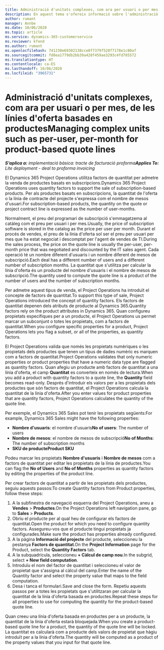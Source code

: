 ```yaml
---
title: Administració d'unitats complexes, com ara per usuari o per mes, de les línies d'oferta basades en productes
description: En aquest tema s'ofereix informació sobre l'administració d'unitats complexes per a línies d'oferta basades en projectes.
author: rumant
manager: Annbe
ms.date: 10/06/2020
ms.topic: article
ms.service: dynamics-365-customerservice
ms.reviewer: kfend
ms.author: rumant
ms.openlocfilehash: 741230e69302138cce8f7379f520f7178e1c80af
ms.sourcegitcommit: fd8ea1779db2bb39a428f459ae3293c4fd785572
ms.translationtype: HT
ms.contentlocale: ca-ES
ms.lasthandoff: 10/06/2020
ms.locfileid: "3965731"
---
```

# <a name="managing-complex-units-such-as-per-user-per-month-for-product-based-quote-lines"></a><span data-ttu-id="cb5d4-103">Administració d'unitats complexes, com ara per usuari o per mes, de les línies d'oferta basades en productes</span><span class="sxs-lookup"><span data-stu-id="cb5d4-103">Managing complex units such as per-user, per-month for product-based quote lines</span></span>

<span data-ttu-id="cb5d4-104">_**S'aplica a:** implementació bàsica: tracte de facturació proforma_</span><span class="sxs-lookup"><span data-stu-id="cb5d4-104">_**Applies To:** Lite deployment - deal to proforma invoicing_</span></span>

<span data-ttu-id="cb5d4-105">El Dynamics 365 Project Operations utilitza factors de quantitat per admetre la venda de productes basats en subscripcions.</span><span class="sxs-lookup"><span data-stu-id="cb5d4-105">Dynamics 365 Project Operations uses quantity factors to support the sale of subscription-based products.</span></span> <span data-ttu-id="cb5d4-106">Per als productes basats en subscripcions, la quantitat de l'oferta o la línia de contracte del projecte s'expressa com el nombre de mesos d'usuari.</span><span class="sxs-lookup"><span data-stu-id="cb5d4-106">For subscription-based products, the quantity on the quote or project contract line is expressed as the number of user-months.</span></span>

<span data-ttu-id="cb5d4-107">Normalment, el preu del programari de subscripció s'emmagatzema al catàleg com el preu per usuari i per mes.</span><span class="sxs-lookup"><span data-stu-id="cb5d4-107">Usually, the price of subscription software is stored in the catalog as the price per user per month.</span></span> <span data-ttu-id="cb5d4-108">Durant el procés de vendes, el preu de la línia d'oferta sol ser el preu per usuari per mes que ha estat negociat i descomptat per l'agent de vendes de TI.</span><span class="sxs-lookup"><span data-stu-id="cb5d4-108">During the sales process, the price on the quote line is usually the per-user, per-month price that was negotiated and discounted by the IT sales agent.</span></span> <span data-ttu-id="cb5d4-109">Cada operació té un nombre diferent d'usuaris i un nombre diferent de mesos de subscripció.</span><span class="sxs-lookup"><span data-stu-id="cb5d4-109">Each deal has a different number of users and a different number of subscription months.</span></span> <span data-ttu-id="cb5d4-110">La quantitat que s'utilitza per calcular la línia d'oferta és un producte del nombre d'usuaris i el nombre de mesos de subscripció.</span><span class="sxs-lookup"><span data-stu-id="cb5d4-110">The quantity used to compute the quote line is a product of the number of users and the number of subscription months.</span></span>

<span data-ttu-id="cb5d4-111">Per admetre aquest tipus de venda, el Project Operations ha introduït el concepte de factors de quantitat.</span><span class="sxs-lookup"><span data-stu-id="cb5d4-111">To support this type of sale, Project Operations introduced the concept of quantity factors.</span></span> <span data-ttu-id="cb5d4-112">Els factors de quantitat depenen dels atributs de producte al Dynamics 365.</span><span class="sxs-lookup"><span data-stu-id="cb5d4-112">Quantity factors rely on the product attributes in Dynamics 365.</span></span> <span data-ttu-id="cb5d4-113">Quan configureu propietats específiques per a un producte, el Project Operations us permet marcar un subconjunt o totes les propietats, com a factors de quantitat.</span><span class="sxs-lookup"><span data-stu-id="cb5d4-113">When you configure specific properties for a product, Project Operations lets you flag a subset, or all of the properties, as quantity factors.</span></span>

<span data-ttu-id="cb5d4-114">El Project Operations valida que només les propietats numèriques o les propietats dels productes que tenen un tipus de dades numèric es marquen com a factors de quantitat.</span><span class="sxs-lookup"><span data-stu-id="cb5d4-114">Project Operations validates that only numeric properties or product properties that have a numeric data type are flagged as quantity factors.</span></span> <span data-ttu-id="cb5d4-115">Quan afegiu un producte amb factors de quantitat a una línia d'oferta, el camp **Quantitat** es converteix en només de lectura.</span><span class="sxs-lookup"><span data-stu-id="cb5d4-115">When you add a product with quantity factors to a quote line, the **Quantity** field becomes read-only.</span></span> <span data-ttu-id="cb5d4-116">Després d'introduir els valors per a les propietats dels productes que són factors de quantitat, el Project Operations calcula la quantitat de la línia d'oferta.</span><span class="sxs-lookup"><span data-stu-id="cb5d4-116">After you enter values for product properties that are quantity factors, Project Operations calculates the quantity of the quote line.</span></span>

<span data-ttu-id="cb5d4-117">Per exemple, el Dynamics 365 Sales pot tenir les propietats següents:</span><span class="sxs-lookup"><span data-stu-id="cb5d4-117">For example, Dynamics 365 Sales might have the following properties:</span></span>

- <span data-ttu-id="cb5d4-118">**Nombre d'usuaris**: el nombre d'usuaris</span><span class="sxs-lookup"><span data-stu-id="cb5d4-118">**No of users**: The number of users</span></span>
- <span data-ttu-id="cb5d4-119">**Nombre de mesos**: el nombre de mesos de subscripció</span><span class="sxs-lookup"><span data-stu-id="cb5d4-119">**No of Months**: The number of subscription months</span></span>
- <span data-ttu-id="cb5d4-120">**SKU de producte**</span><span class="sxs-lookup"><span data-stu-id="cb5d4-120">**Product SKU**</span></span>

<span data-ttu-id="cb5d4-121">Podeu marcar les propietats **Nombre d'usuaris** i **Nombre de mesos** com a factors de quantitat per editar les propietats de la línia de productes.</span><span class="sxs-lookup"><span data-stu-id="cb5d4-121">You can flag the **No of Users** and **No of Months** properties as quantity factors by editing the properties of the product line.</span></span>

<span data-ttu-id="cb5d4-122">Per crear factors de quantitat a partir de les propietats dels productes, seguiu aquests passos:</span><span class="sxs-lookup"><span data-stu-id="cb5d4-122">To create Quantity factors from Product properties, follow these steps:</span></span>

1. <span data-ttu-id="cb5d4-123">A la subfinestra de navegació esquerra del Project Operations, aneu a **Vendes** > **Productes**.</span><span class="sxs-lookup"><span data-stu-id="cb5d4-123">On the Project Operations left navigation pane, go to **Sales** > **Products**.</span></span>
2. <span data-ttu-id="cb5d4-124">Obriu el producte per al qual heu de configurar els factors de quantitat.</span><span class="sxs-lookup"><span data-stu-id="cb5d4-124">Open the product for which you need to configure quantity factors.</span></span> <span data-ttu-id="cb5d4-125">Assegureu-vos que el producte tingui propietats ja configurades.</span><span class="sxs-lookup"><span data-stu-id="cb5d4-125">Make sure the product has properties already configured.</span></span>
3. <span data-ttu-id="cb5d4-126">A la pàgina **Informació del projecte** del producte, seleccioneu la pestanya **Factors de quantitat**.</span><span class="sxs-lookup"><span data-stu-id="cb5d4-126">On the **Project Information** page for the Product, select the **Quantity Factors** tab.</span></span>
4. <span data-ttu-id="cb5d4-127">A la subquadrícula, seleccioneu **+ Càlcul de camp nou**.</span><span class="sxs-lookup"><span data-stu-id="cb5d4-127">In the subgrid, select **+ New field computation**.</span></span>
5. <span data-ttu-id="cb5d4-128">Introduïu el nom del factor de quantitat i seleccioneu el valor de propietat que s'assigna al càlcul del camp.</span><span class="sxs-lookup"><span data-stu-id="cb5d4-128">Enter the name of the Quantity factor and select the property value that maps to the field computation.</span></span>
6. <span data-ttu-id="cb5d4-129">Desa i tanca el formulari.</span><span class="sxs-lookup"><span data-stu-id="cb5d4-129">Save and close the form.</span></span> <span data-ttu-id="cb5d4-130">Repetiu aquests passos per a totes les propietats que s'utilitzaran per calcular la quantitat de la línia d'oferta basada en productes.</span><span class="sxs-lookup"><span data-stu-id="cb5d4-130">Repeat these steps for all properties to use for computing the quantity for the product-based quote line.</span></span>

<span data-ttu-id="cb5d4-131">Quan creeu una línia d'oferta basada en productes per a un producte, la quantitat de la línia d'oferta estarà bloquejada.</span><span class="sxs-lookup"><span data-stu-id="cb5d4-131">When you create a product-based quote line for a product, the quantity of the quote line will be locked.</span></span> <span data-ttu-id="cb5d4-132">La quantitat es calcularà com a producte dels valors de propietat que hàgiu introduït per a la línia d'oferta.</span><span class="sxs-lookup"><span data-stu-id="cb5d4-132">The quantity will be computed as a product of the property values that you input for that quote line.</span></span>
